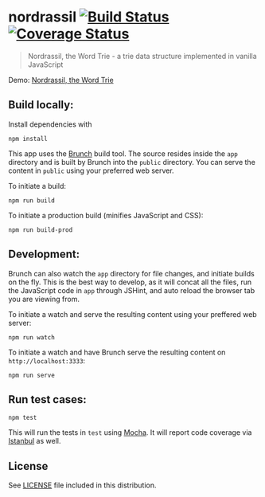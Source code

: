 # nordrassil [![Build Status](https://travis-ci.org/mgarbacz/nordrassil.svg?branch=master)](https://travis-ci.org/mgarbacz/nordrassil) [![Coverage Status](https://img.shields.io/coveralls/mgarbacz/nordrassil.svg)](https://coveralls.io/r/mgarbacz/nordrassil)

> Nordrassil, the Word Trie - a trie data structure implemented in vanilla JavaScript

Demo: [Nordrassil, the Word Trie](http://mgarbacz.github.io/nordrassil/)

## Build locally:

Install dependencies with

    npm install

This app uses the [Brunch](http://brunch.io) build tool. The source resides inside the `app` directory and is built by Brunch into the `public` directory. You can serve the content in `public` using your preferred web server.

To initiate a build:

    npm run build

To initiate a production build (minifies JavaScript and CSS):

    npm run build-prod
    
## Development:

Brunch can also watch the `app` directory for file changes, and initiate builds on the fly. This is the best way to develop, as it will concat all the files, run the JavaScript code in `app` through JSHint, and auto reload the browser tab you are viewing from.

To initiate a watch and serve the resulting content using your preffered web server:

    npm run watch

To initiate a watch and have Brunch serve the resulting content on `http://localhost:3333`:

    npm run serve

## Run test cases:

    npm test

This will run the tests in `test` using [Mocha](http://visionmedia.github.io/mocha/). It will report code coverage via [Istanbul](http://gotwarlost.github.io/istanbul/) as well.

## License

See [LICENSE](LICENSE) file included in this distribution.
